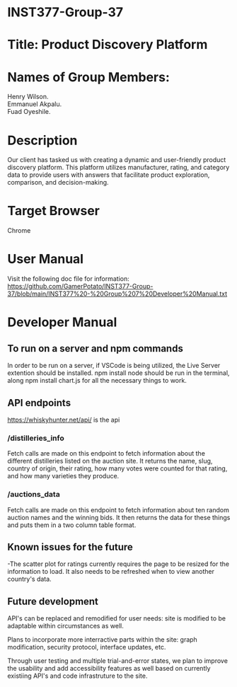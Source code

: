 # INST377-Group-37
# Title: Product Discovery Platform
# Names of Group Members:
Henry Wilson.  
Emmanuel Akpalu.  
Fuad Oyeshile.  
# Description
Our client has tasked us with creating a dynamic and user-friendly product discovery platform. This platform utilizes manufacturer, rating, and category data to provide users with answers that facilitate product exploration, comparison, and decision-making.
# Target Browser
Chrome
# User Manual
Visit the following doc file for information: https://github.com/GamerPotato/INST377-Group-37/blob/main/INST377%20-%20Group%207%20Developer%20Manual.txt
# Developer Manual
## To run on a server and npm commands
In order to be run on a server, if VSCode is being utilized, the Live Server extention should be installed. npm install node should be run in the terminal, along npm install chart.js for all the necessary things to work.
## API endpoints
https://whiskyhunter.net/api/ is the api
### /distilleries_info
Fetch calls are made on this endpoint to fetch information about the different distilleries listed on the auction site. It returns the name, slug, country of origin, their rating, how many votes were counted for that rating, and how many varieties they produce.

### /auctions_data
Fetch calls are made on this endpoint to fetch information about ten random auction names and the winning bids. It then returns 
the data for these things and puts them in a two column table format.

## Known issues for the future
-The scatter plot for ratings currently requires the page to be resized for the information to load. It also needs to be refreshed when to view another country's data.

## Future development
API's can be replaced and remodified for user needs: site is modified to be adaptable within circumstances as well.

Plans to incorporate more interractive parts within the site: graph modification, security protocol,  interface updates, etc.

Through user testing and multiple trial-and-error states, we plan to improve the usability and add accessibility features as well based on currently existiing API's and code infrastruture to the site.